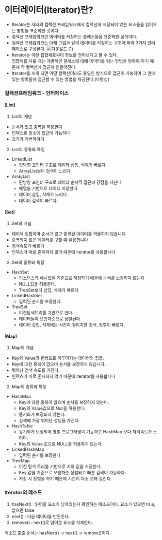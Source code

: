 # 이터레이터(Iterator)란?
 - Iterator는 자바의 컬렉션 프레임워크에서 컬렉션에 저장되어 있는 요소들을 읽어오는 방법을 표준화한 것이다.
 - 컬렉션 프레임워크란 데이터를 저장하는 클래스들을 표준화한 설계이다.
 - 컬렉션 프레임워크는 아래 그림과 같이 데이터를 저장하는 구조에 따라 3가지 인터페이스로 구성된다.
 ![다운로드 (1)](https://user-images.githubusercontent.com/84302546/182283093-1f0f82e2-ff44-4964-9c04-c0c4e55e94b3.png)
 - Iterator는 이런 집합체로부터 정보를 얻어낸다고 볼 수 있다.<br> 집합체를 다룰 때는 개별적인 클래스에 대해 데이터를 읽는 방법을 알아야 하기 때문에 각 컬렉션에 접근이 힘들어진다.
 - Iterator를 쓰게 되면 어떤 컬랙션이라도 동일한 방식으로 접근이 가능하여 그 안에 있는 항목들에 접근할 수 있는 방법을 제공한다.(다형성)

### 컬렉션프레임워크 - 인터페이스

#### [List]
1. List의 개념
 - 순서가 있고 중복을 허용한다
 - 인덱스로 원소에 접근이 가능하다
 - 크기가 가변적이다
2. List의 종류와 특징
 - LinkedList
   - 양방향 포인터 구조로 데이터 삽입, 삭제가 빠르다
   - ArrayList보다 검색이 느리다
 - ArrayList
   - 단방향 포인터 구조로 데이터 순차적 접근에 강점을 지닌다
   - 배열을 기반으로 데이터 저장한다
   - 데이터 삽입, 삭제가 느리다
   - 데이터 검색이 빠르다
   
#### [Set]
1. Set의 개념
 - 데이터 집합이며 순서가 없고 중복된 데이터를 허용하지 않습니다
 - 중복되지 않은 데이터를 구할 때 유용합니다
 - 검색속도가 빠르다
 - 인덱스가 따로 존제하지 않기 때문에 iterator를 사용합니다
2. Set의 종류와 특징
 - HashSet
   - 인스턴스의 해시값을 기준으로 저장하기 때문에 순서를 보장하지 않는다
   - NULL값을 허용한다.
   - TreeSet보다 삽입, 삭제가 빠르다
 - LinkedHashSet
   - 입력된 순서를 보장한다.
 - TreeSet
   - 이진탐색트리를 기반으로 한다.
   - 데이터들이 오름차순으로 정렬된다.
   - 데이터 삽입, 삭제에는 시간이 걸리지만 검색, 정렬이 빠르다.

#### [Map]
1. Map의 개념
 - Key와 Value의 한쌍으로 이루어지는 데이터의 집합.
 - Key에 대한 중복이 없으며 순서를 보장하지 않습니다.
 - 뛰어난 검색 속도를 가진다.
 - 인덱스가 따로 존재하지 않기 때문에 iterator를 사용합니다 

2. Map의 종류와 특징
 - HashMap
   - Key에 대한 중복이 없으며 순서를 보장하지 않는다.
   - Key와 Value값으로 Null을 허용한다.
   - 동기화가 보장되지 않는다.
   - 검색에 가장 뛰어난 성능을 가진다.
 - HashTable
   - 동기화가 보장되어 병렬 프로그래밍이 가능하고 HashMap 보다 처리속도가 느리다.
   - Key와 Value 값으로 NULL을 허용하지 않는다. 
 - LinkedHashMap
   - 입력된 순서를 보장한다
 - TreeMap
   - 이진 탐색 트리를 기반으로 키와 값을 저장한다.
   - Key 값을 기준으로 오름차순 정렬되고 빠른 검색이 가능하다.
   - 저장 시 정렬을 하기 때문에 시간이 다소 오래 걸린다.
   
### Iterator의 메소드
1. hasNext() : 읽어올 요소가 남아있는지 확인하는 메소드이다. 요소가 있으면 true, 없으면 false
2. next() : 다음 데이터를 반환한다.
3. remove() : next()로 읽어온 요소를 삭제한다.

메소드 호출 순서는 hasNext() -> next() -> remove()이다.
